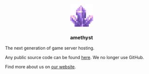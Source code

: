 <div align="center">
	<img src="amethyst.png" height="75" />
	<h3>amethyst</h3>
</div>

The next generation of game server hosting.

Any public source code can be found [here](https://git.newty.dev/amethyst). We no longer use GitHub.

Find more about us on [our website](https://amethyst.newty.dev/).
